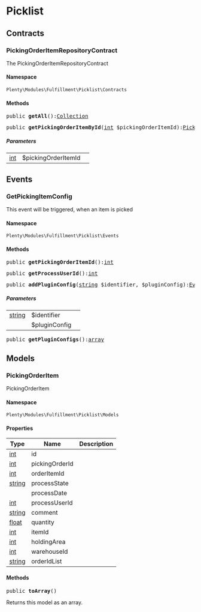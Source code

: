 

# Picklist<a name="fulfillment_picklist"></a>
    
## Contracts<a name="fulfillment_picklist_contracts"></a>
### PickingOrderItemRepositoryContract<a name="fulfillment_contracts_pickingorderitemrepositorycontract"></a>

The PickingOrderItemRepositoryContract


#### Namespace

`Plenty\Modules\Fulfillment\Picklist\Contracts`





#### Methods

<pre>public <strong>getAll</strong>():<a href="miscellaneous#miscellaneous_eloquent_collection">Collection</a>
</pre>

    

    
<pre>public <strong>getPickingOrderItemById</strong>(<a target="_blank" href="http://php.net/int">int</a> $pickingOrderItemId):<a href="fulfillment#fulfillment_models_pickingorderitem">PickingOrderItem</a>
</pre>

    

    
##### <strong>Parameters</strong>
    
<table class="table table-condensed">    <tr>
        <td><a target="_blank" href="http://php.net/int">int</a></td>
        <td>$pickingOrderItemId</td>
        <td></td>
    </tr>
</table>


## Events<a name="fulfillment_picklist_events"></a>
### GetPickingItemConfig<a name="fulfillment_events_getpickingitemconfig"></a>

This event will be triggered, when an item is picked


#### Namespace

`Plenty\Modules\Fulfillment\Picklist\Events`





#### Methods

<pre>public <strong>getPickingOrderItemId</strong>():<a target="_blank" href="http://php.net/int">int</a></pre>

    

    
<pre>public <strong>getProcessUserId</strong>():<a target="_blank" href="http://php.net/int">int</a></pre>

    

    
<pre>public <strong>addPluginConfig</strong>(<a target="_blank" href="http://php.net/string">string</a> $identifier, $pluginConfig):<a href="fulfillment#fulfillment_picklist_events">Events</a>
</pre>

    

    
##### <strong>Parameters</strong>
    
<table class="table table-condensed">    <tr>
        <td><a target="_blank" href="http://php.net/string">string</a></td>
        <td>$identifier</td>
        <td></td>
    </tr>
    <tr>
        <td><a href="miscellaneous#miscellaneous__"></a>
</td>
        <td>$pluginConfig</td>
        <td></td>
    </tr>
</table>


<pre>public <strong>getPluginConfigs</strong>():<a target="_blank" href="http://php.net/array">array</a></pre>

    

    
## Models<a name="fulfillment_picklist_models"></a>
### PickingOrderItem<a name="fulfillment_models_pickingorderitem"></a>

PickingOrderItem


#### Namespace

`Plenty\Modules\Fulfillment\Picklist\Models`




#### Properties

<table class="table table-bordered table-striped table-condensed table-hover">
    <thead>
    <tr>
        <th>Type</th>
        <th>Name</th>
        <th>Description</th>
    </tr>
    </thead>
    <tbody><tr>
            <td><a target="_blank" href="http://php.net/int">int</a></td>
            <td>id</td>
            <td></td>
        </tr><tr>
            <td><a target="_blank" href="http://php.net/int">int</a></td>
            <td>pickingOrderId</td>
            <td></td>
        </tr><tr>
            <td><a target="_blank" href="http://php.net/int">int</a></td>
            <td>orderItemId</td>
            <td></td>
        </tr><tr>
            <td><a target="_blank" href="http://php.net/string">string</a></td>
            <td>processState</td>
            <td></td>
        </tr><tr>
            <td><a href="miscellaneous#miscellaneous__"></a>
</td>
            <td>processDate</td>
            <td></td>
        </tr><tr>
            <td><a target="_blank" href="http://php.net/int">int</a></td>
            <td>processUserId</td>
            <td></td>
        </tr><tr>
            <td><a target="_blank" href="http://php.net/string">string</a></td>
            <td>comment</td>
            <td></td>
        </tr><tr>
            <td><a target="_blank" href="http://php.net/float">float</a></td>
            <td>quantity</td>
            <td></td>
        </tr><tr>
            <td><a target="_blank" href="http://php.net/int">int</a></td>
            <td>itemId</td>
            <td></td>
        </tr><tr>
            <td><a target="_blank" href="http://php.net/int">int</a></td>
            <td>holdingArea</td>
            <td></td>
        </tr><tr>
            <td><a target="_blank" href="http://php.net/int">int</a></td>
            <td>warehouseId</td>
            <td></td>
        </tr><tr>
            <td><a target="_blank" href="http://php.net/string">string</a></td>
            <td>orderIdList</td>
            <td></td>
        </tr></tbody>
</table>


#### Methods

<pre>public <strong>toArray</strong>()</pre>

    
Returns this model as an array.
    
